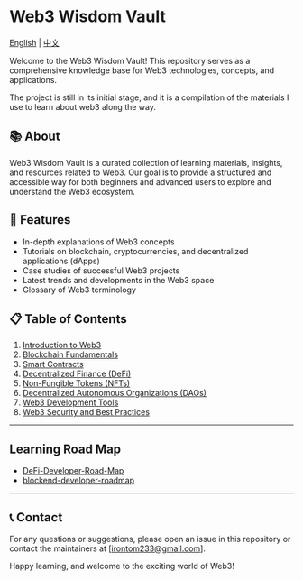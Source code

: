 # Web3 Wisdom Vault

[English](./README.md) | [中文](./README_CN.md)

Welcome to the Web3 Wisdom Vault! This repository serves as a comprehensive knowledge base for Web3 technologies, concepts, and applications.

The project is still in its initial stage, and it is a compilation of the materials I use to learn about web3 along the way.

## 📚 About
Web3 Wisdom Vault is a curated collection of learning materials, insights, and resources related to Web3. Our goal is to provide a structured and accessible way for both beginners and advanced users to explore and understand the Web3 ecosystem.

## 🌟 Features
- In-depth explanations of Web3 concepts
- Tutorials on blockchain, cryptocurrencies, and decentralized applications (dApps)
- Case studies of successful Web3 projects
- Latest trends and developments in the Web3 space
- Glossary of Web3 terminology

## 📋 Table of Contents
1. [Introduction to Web3](#)
2. [Blockchain Fundamentals](#)
3. [Smart Contracts](#)
4. [Decentralized Finance (DeFi)](#)
5. [Non-Fungible Tokens (NFTs)](#)
6. [Decentralized Autonomous Organizations (DAOs)](#)
7. [Web3 Development Tools](#)
8. [Web3 Security and Best Practices](#)

---
## Learning Road Map 
- [DeFi-Developer-Road-Map](https://github.com/OffcierCia/DeFi-Developer-Road-Map?tab=readme-ov-file)
- [blockend-developer-roadmap](https://github.com/Envoy-VC/blockend-developer-roadmap)


---
## 📞 Contact
For any questions or suggestions, please open an issue in this repository or contact the maintainers at [irontom233@gmail.com].

Happy learning, and welcome to the exciting world of Web3!




